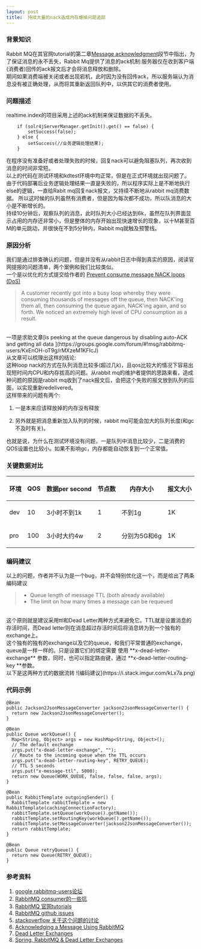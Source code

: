 ```yaml
---
layout: post
title:  持续大量的nack造成内存爆掉问题追踪
---
```


### 背景知识
Rabbit MQ在其官网tutorial的第二章[Message acknowledgment](http://www.rabbitmq.com/tutorials/tutorial-two-python.html)段节中指出，为了保证消息的永不丢失，Rabbit Mq提供了消息的ack机制:服务器仅在收到客户端(消费者)回传的ack报文后才会将消息释放和删除。
<br>
期间如果消费端被关闭或者出现宕机，此时因为没有回传ack，所以服务端认为消息没有被正确处理，从而将其重新返回队列中，以供其它的消费者使用。

### 问题描述
realtime.index的项目采用上述的ack机制来保证数据的不丢失。

		if (solr4jServerManager.getInit().get() == false) {
			setSuccess(false);
		} else {
			setSuccess(//业务逻辑处理结果);
		}

在程序没有准备好或者处理失败的时候，回复nack可以避免阻塞队列，再次收到消息的时间非常短。
<br>
以上的代码在测试环境和kdtest环境中均正常，但是在正式环境就出现问题了。
<br>
由于代码部署后业务逻辑处理结果一直是失败的，所以程序实际上是不断地执行else的逻辑，一直给Rabit mq回复nack报文，又持续不断地从rabbit mq消费数据。
所以这时候的队列虽然有消费者，但是因为每次都不成功，所以队消息的大小是不断增长的。
<br>
持续10分钟后，观察队列的消息，此时队列大小已经达到6k，虽然在队列界面显示占用的内存还非常小，但是整体的内存开始出现快速增长的现象，以十M甚至百M的单元跳动，并很快在不到5分钟内，Rabbit mq就触及预警线。
<br>

### 原因分析
我们是通过排查确认的问题，但是并没有从rabbit日志中得到真实的原因，阅读官网提报的问题清单，两个案例和我们比较类似。
<br>
一个是以优化的方式提交给作者的 [Prevent consume message NACK loops (DoS)](https://github.com/rabbitmq/rabbitmq-server/issues/1020)
> A customer recently got into a busy loop whereby they were consuming thousands of messages off the queue, then NACK'ing them all, then consuming the queue again, NACK'ing again, and so forth. We noticed an extremely high level of CPU consumption as a result.

<br>
一项是求助文章[is peeking at the queue dangerous by disabling auto-ACK and getting all data
](https://groups.google.com/forum/#!msg/rabbitmq-users/KxEnOH-oT9g/rMXzeM1KFIcJ)

<br>
从文章可以梳理出这样的结论:
<br>
这种loop nack的方式在队列消息比较多(超过几k)，且qos比较大的情况下容易出现短时间内CPU和内存拔高的问题。从rabbit mq的维护者提供的思路来看，造成种问题的原因是rabbit mq收到了nack报文后，会把这个失败的报文放到队列的后面，以实现重新redelivered。
<br>
这样带来的问题有两个:

1. 一是本来应该释放掉的内存没有释放

2. 另外就是把消息重新加入队列的时候，rabbit mq可能会加大的队列长度(和gc不及时有关)。

也就是说，为什么在测试环境没有问题，一是队列中消息比较少，二是消费的QOS设置也比较小。如果不影响gc，内存都能自动恢复到一个正常值。

### 关键数据对比
<table>
  <thead>
    <tr>
      <th><p>环境</p></th>
      <th><p>QOS</p></th>
      <th><p>数据per second</p></th>
	  <th><p>节点数</p></th>
	  <th><p>内存大小</p></th>
	  <th><p>报文大小</p></th>
    </tr>
  </thead>
  <tbody>
    <tr>
      <td><p>dev</p></td>
      <td><p>10</p></td>
      <td><p>3小时不到1k</p></td>
      <td><p>1</p></td>
      <td><p>不到1g</p></td>
      <td><p>1K</p></td>
    </tr>
    <tr>
      <td><p>pro</p></td>
      <td><p>100</p></td>
      <td><p>3小时大约4w</p></td>
      <td><p>2</p></td>
      <td><p>分别为5G和6g</p></td>
      <td><p>1K</p></td>
    </tr>
  </tbody>
</table>

### 编码建议
以上的问题，作者并不认为是一个bug，并不会特别优化这一个，而是给出了两条编码建议
> - Queue length of message TTL (both already available)
> - The limit on how many times a message can be requeued

<br>
这个原则就是建议采用ttl和Dead Letter两种方式来避免它。TTL就是设置消息的存活时间，而Dead letter则在消息超过存活时间后将消息转为到一个独有的exchange上。
<br>
这个独有的独有的exchange以及它的queue，和我们平常普通的exchange，queue是一样一样的。只是设置它们的绑定需要 使用 **x-dead-letter-exchange** 参数，同时，也可以指定路由键，通过 **x-dead-letter-routing-key **参数。
<br>
以下是这两种方式的数据流转
![编码建议](https://i.stack.imgur.com/kLx7a.png)

### 代码示例
	@Bean
	public Jackson2JsonMessageConverter jackson2JsonMessageConverter() {
	  return new Jackson2JsonMessageConverter();
	}

	@Bean
	public Queue workQueue() {
	  Map<String, Object> args = new HashMap<String, Object>();
	  // The default exchange
	  args.put("x-dead-letter-exchange", "");
	  // Route to the incoming queue when the TTL occurs
	  args.put("x-dead-letter-routing-key", RETRY_QUEUE);
	  // TTL 5 seconds
	  args.put("x-message-ttl", 5000);
	  return new Queue(WORK_QUEUE, false, false, false, args);
	}
	
	@Bean
	public RabbitTemplate outgoingSender() {
	  RabbitTemplate rabbitTemplate = new RabbitTemplate(cachingConnectionFactory);
	  rabbitTemplate.setQueue(workQueue().getName());
	  rabbitTemplate.setRoutingKey(workQueue().getName());
	  rabbitTemplate.setMessageConverter(jackson2JsonMessageConverter());
	  return rabbitTemplate;
	}
	
	@Bean
	public Queue retryQueue() {
	  return new Queue(RETRY_QUEUE);
	}

### 参考资料
1.  [google rabbitmq-users论坛](https://groups.google.com/forum/#!searchin/rabbitmq-users/nack$20$20redelivery$20|sort:relevance/rabbitmq-users/KxEnOH-oT9g/rMXzeM1KFIcJ)
2.  [RabbitMQ consumer的一些坑](http://www.itdadao.com/articles/c15a1042895p0.html)
3.  [RabbitMQ 官网tutorials](https://www.rabbitmq.com/tutorials/tutorial-two-java.html)
4.  [RabbitMQ github issues](https://github.com/rabbitmq/rabbitmq-server/issues/1020)
5.  [stackoverflow 关于这个问题的讨论](https://stackoverflow.com/questions/28604332/rabbitmq-ack-or-nack-leaving-messages-on-the-queue)
6.  [Acknowledging a Message Using RabbitMQ](http://pmichaels.net/2016/10/28/acknowledging-a-messing-using-rabbitmq/e)
7.  [Dead Letter Exchanges](https://www.rabbitmq.com/dlx.html)
8.  [Spring, RabbitMQ & Dead Letter Exchanges](https://www.sourceclear.com/blog/Spring-RabbitMQ--Dead-Letter-Exchanges/)